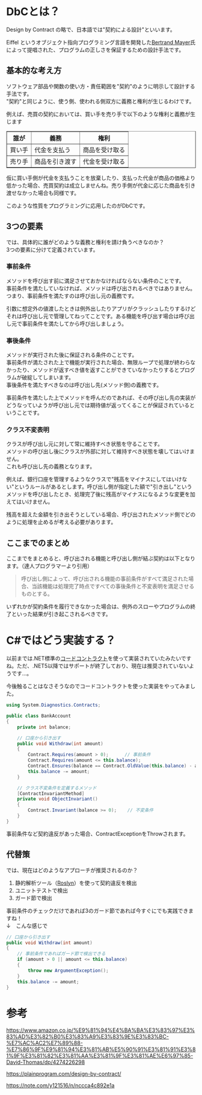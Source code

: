 # DbCとは？
Design by Contract の略で、日本語では"契約による設計"といいます。

Eiffel というオブジェクト指向プログラミング言語を開発した[Bertrand Mayer](https://ja.wikipedia.org/wiki/%E3%83%90%E3%83%BC%E3%83%88%E3%83%A9%E3%83%B3%E3%83%89%E3%83%BB%E3%83%A1%E3%82%A4%E3%83%A4%E3%83%BC)氏によって提唱された、プログラムの正しさを保証するための設計手法です。

## 基本的な考え方
ソフトウェア部品や関数の使い方・責任範囲を"契約"のように明示して設計する手法です。<br/>
"契約"と同じように、使う側、使われる側双方に義務と権利が生じるわけです。

例えば、売買の契約においては、買い手を売り手で以下のような権利と義務が生じます<br/>
<table border="1">
  <tr>
    <th>誰が</th>
    <th>義務</th>
    <th>権利</th>
  </tr>
  <tr>
    <td>買い手</td>
    <td>代金を支払う</td>
    <td>商品を受け取る</td>
  </tr>
  <tr>
    <td>売り手</td>
    <td>商品を引き渡す</td>
    <td>代金を受け取る</td>
  </tr>
</table>

仮に買い手側が代金を支払うことを放棄したり、支払った代金が商品の価格より低かった場合、売買契約は成立しませんね。売り手側が代金に応じた商品を引き渡せなかった場合も同様です。

このような性質をプログラミングに応用したのがDbCです。

## 3つの要素
では、具体的に誰がどのような義務と権利を請け負うべきなのか？<br/>
3つの要素に分けて定義されています。

### 事前条件
メソッドを呼び出す前に満足させておかなければならない条件のことです。<br/>
事前条件を満たしていなければ、メソッドは呼び出されるべきではありません。<br/>
つまり、事前条件を満たすのは呼び出し元の義務です。<br/>

引数に想定外の値渡したときは例外出したりアプリがクラッシュしたりするけどそれは呼び出し元で管理してねってことです。ある機能を呼び出す場合は呼び出し元で事前条件を満たしてから呼び出しましょう。

### 事後条件
メソッドが実行された後に保証される条件のことです。<br/>
事前条件が満たされた上で機能が実行された場合、無限ループで処理が終わらなかったり、メソッドが返すべき値を返すことができていなかったりするとプログラムが破綻してしまいます。<br/>
事後条件を満たすべきなのは呼び出し先(メソッド側)の義務です。

事前条件を満たした上でメソッドを呼んだのであれば、その呼び出し先の実装がどうなっていようが呼び出し元では期待値が返ってくることが保証されているということです。

### クラス不変表明
クラスが呼び出し元に対して常に維持すべき状態を守ることです。<br/>
メソッドの呼び出し後にクラスが外部に対して維持すべき状態を壊してはいけません。<br/>
これも呼び出し先の義務となります。

例えば、銀行口座を管理するようなクラスで"残高をマイナスにしてはいけない"というルールがあるとします。呼び出し側が指定した額で"引き出し"というメソッドを呼び出したとき、処理完了後に残高がマイナスになるような変更を加えてはいけません。

残高を超えた金額を引き出そうとしている場合、呼び出されたメソッド側でどのように処理を止めるが考える必要があります。

## ここまでのまとめ
ここまでをまとめると、呼び出される機能と呼び出し側が結ぶ契約は以下となります。（達人プログラマーより引用）

> 呼び出し側によって、呼び出される機能の事前条件がすべて満足された場合、当該機能は処理完了時点ですべての事後条件と不変表明を満足させるものとする。

いずれかが契約条件を履行できなかった場合は、例外のスローやプログラムの終了といった結果が引き起こされるべきです。


# C#ではどう実装する？
以前までは.NET標準の[コードコントラクト](https://learn.microsoft.com/ja-jp/dotnet/framework/debug-trace-profile/code-contracts)を使って実装されていたみたいですね。ただ、.NET5以降ではサポートが終了しており、現在は推奨されていないようです…。

今後触ることはなさそうなのでコードコントラクトを使った実装をやってみました。

```c#
using System.Diagnostics.Contracts;

public class BankAccount
{
    private int balance;

    // 口座から引き出す
    public void Withdraw(int amount)
    {
        Contract.Requires(amount > 0);      // 事前条件
        Contract.Requires(amount <= this.balance);
        Contract.Ensures(balance == Contract.OldValue(this.balance) - amount); // 事後条件
        this.balance -= amount;
    }

    // クラス不変条件を定義するメソッド
    [ContractInvariantMethod]
    private void ObjectInvariant()
    {
        Contract.Invariant(balance >= 0);    // 不変条件
    }
}
```

事前条件など契約違反があった場合、ContractExceptionをThrowされます。

## 代替策
では、現在はどのようなアプローチが推奨されるのか？

1. 静的解析ツール（[Roslyn](https://learn.microsoft.com/ja-jp/visualstudio/code-quality/roslyn-analyzers-overview?view=vs-2022)）を使って契約違反を検出
2. ユニットテストで検出
3. ガード節で検出

事前条件のチェックだけであれば3のガード節であれば今すぐにでも実践できますね！<br/>
↓　こんな感じで

```c#
// 口座から引き出す
public void Withdraw(int amount)
{
    // 事前条件であればガード節で検出できる
    if (amount > 0 || amount <= this.balance)
    {
        throw new ArgumentException();
    }
    this.balance -= amount;
}
```

# 参考
https://www.amazon.co.jp/%E9%81%94%E4%BA%BA%E3%83%97%E3%83%AD%E3%82%B0%E3%83%A9%E3%83%9E%E3%83%BC-%E7%AC%AC2%E7%89%88-%E7%86%9F%E9%81%94%E3%81%AB%E5%90%91%E3%81%91%E3%81%9F%E3%81%82%E3%81%AA%E3%81%9F%E3%81%AE%E6%97%85-David-Thomas/dp/4274226298

https://plainprogram.com/design-by-contract/

https://note.com/y121516/n/nccca4c892e1a

